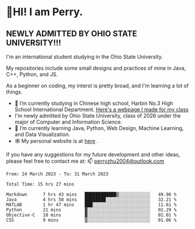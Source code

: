 # 🌄HI! I am Perry. <br> #
## NEWLY ADMITTED BY OHIO STATE UNIVERSITY!!! ##  
I'm an international student studying in the Ohio State University. <br>

My repositories include some small designs and practices of mine in Java, C++, Python, and JS. <br>

As a beginner on coding, my interst is pretty broad, and I'm learning a lot of things. <br>
- 🔭 I’m currently studying in Chinese high school, Harbin No.3 High School International Department. [Here's a webpage I made for my class](https://perry2004.github.io/weirdos/)
- I'm newly admitted by Ohio State University, class of 2026 under the major of Computer and Information Science. 
- 🌱 I’m currently learning Java, Python, Web Design, Machine Learning, and Data Visualization. 
- 🕸️ My personal website is at <a href="https://zhu-yp.cn">here</a> .  

If you have any suggestions for my future development and other ideas, please feel free to contact me at: 📫 [perryzhu2004@outlook.com](mailto:perryzhu2004@outlook.com)

<!--START_SECTION:waka-->

```text
From: 24 March 2023 - To: 31 March 2023

Total Time: 15 hrs 27 mins

Markdown      7 hrs 43 mins   ████████████▒░░░░░░░░░░░░   49.96 %
Java          4 hrs 58 mins   ████████░░░░░░░░░░░░░░░░░   32.21 %
MATLAB        1 hr 47 mins    ███░░░░░░░░░░░░░░░░░░░░░░   11.61 %
Python        21 mins         ▓░░░░░░░░░░░░░░░░░░░░░░░░   02.29 %
Objective-C   18 mins         ▓░░░░░░░░░░░░░░░░░░░░░░░░   02.01 %
CSS           9 mins          ▒░░░░░░░░░░░░░░░░░░░░░░░░   01.06 %
```

<!--END_SECTION:waka-->